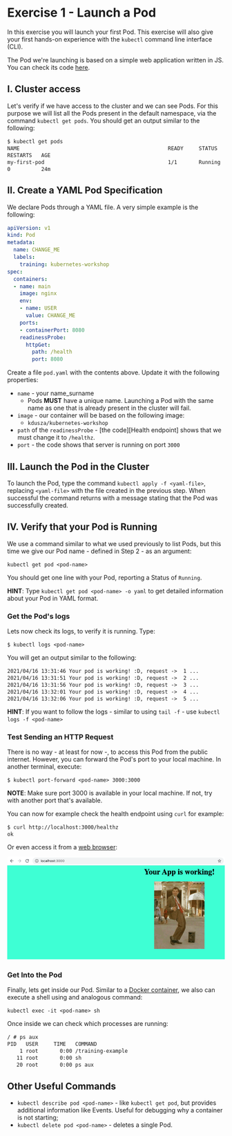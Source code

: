 # Exercise 1 - Launch a Pod

In this exercise you will launch your first Pod. This exercise will also give
your first hands-on experience with the `kubectl` command line interface
(CLI).

The Pod we're launching is based on a simple web application written in JS. You
can check its code [here][JS App].

[JS App]: ../app/server.js

## I. Cluster access

Let's verify if we have access to the cluster and we can see Pods. For this purpose
we will list all the Pods present in the default namespace, via the command
`kubectl get pods`. You should get an output similar to the following:

```
$ kubectl get pods
NAME                                                READY     STATUS    RESTARTS   AGE
my-first-pod                                        1/1       Running   0          24m
```

## II. Create a YAML Pod Specification

We declare Pods through a YAML file. A very simple example is the following:

```yaml
apiVersion: v1
kind: Pod
metadata:
  name: CHANGE_ME
  labels:
    training: kubernetes-workshop
spec:
  containers:
  - name: main
    image: nginx
    env:
    - name: USER
      value: CHANGE_ME
    ports:
    - containerPort: 8080
    readinessProbe:
      httpGet:
        path: /health
        port: 8080
```

Create a file `pod.yaml` with the contents above. Update it with the following
properties: 

* `name` - your name_surname
    - Pods __MUST__ have a unique name. Launching a Pod with the same name as
      one that is already present in the cluster will fail.
* `image` - our container will be based on the following image:
    - `kdusza/kubernetes-workshop`
* `path` of the `readinessProbe` -  [the code][Health endpoint] shows that we must change it to `/healthz`.
* `port` - the code shows that server is running on port `3000`

## III. Launch the Pod in the Cluster

To launch the Pod, type the command `kubectl apply -f <yaml-file>`, replacing
`<yaml-file>` with the file created in the previous step. When successful the
command returns with a message stating that the Pod was successfully created.

## IV. Verify that your Pod is Running

We use a command similar to what we used previously to list Pods, but this time
we give our Pod name - defined in Step 2 - as an argument:

```
kubectl get pod <pod-name>
```

You should get one line with your Pod, reporting a Status of `Running`.

__HINT__: Type `kubectl get pod <pod-name> -o yaml` to get detailed
information about your Pod in YAML format.

### Get the Pod's logs

Lets now check its logs, to verify it is running. Type:

```
$ kubectl logs <pod-name>
```

You will get an output similar to the following:

```
2021/04/16 13:31:46 Your pod is working! :D, request ->  1 ...
2021/04/16 13:31:51 Your pod is working! :D, request ->  2 ...
2021/04/16 13:31:56 Your pod is working! :D, request ->  3 ...
2021/04/16 13:32:01 Your pod is working! :D, request ->  4 ...
2021/04/16 13:32:06 Your pod is working! :D, request ->  5 ...
```

__HINT__: If you want to follow the logs - similar to using `tail -f` - use
`kubectl logs -f <pod-name>`

### Test Sending an HTTP Request

There is no way - at least for now -, to access this Pod from the public
internet. However, you can forward the Pod's port to your local machine. In
another terminal, execute:

```
$ kubectl port-forward <pod-name> 3000:3000
```

__NOTE__: Make sure port 3000 is available in your local machine. If not, try
with another port that's available.

You can now for example check the health endpoint using `curl` for example:

```
$ curl http://localhost:3000/healthz
ok
```

Or even access it from a [web browser](http://localhost:3000):

![Localhost Example](images/localhost.png)

### Get Into the Pod

Finally, lets get inside our Pod. Similar to a
[Docker container][Docker example], we also can execute a shell using and
analogous command:

```
kubectl exec -it <pod-name> sh
```

Once inside we can check which processes are running:

```
/ # ps aux
PID   USER     TIME   COMMAND
    1 root       0:00 /training-example
   11 root       0:00 sh
   20 root       0:00 ps aux
```

[Docker example]: https://docs.docker.com/engine/reference/commandline/exec/#run-docker-exec-on-a-running-container

## Other Useful Commands

* `kubectl describe pod <pod-name>` - like `kubectl get pod`, but provides
   additional information like Events. Useful for debugging why a container is
   not starting;
* `kubectl delete pod <pod-name>` - deletes a single Pod.
